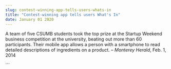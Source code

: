 ```yaml
---
slug: contest-winning-app-tells-users-whats-in
title: "Contest-winning app tells users What's In"
date: January 01 2020
---
```


 
<p>
  A team of five CSUMB students took the top prize at the Startup Weekend
  business competition at the university, beating out more than 60 participants.
  Their mobile app allows a person with a smartphone to read detailed
  descriptions of ingredients on a product. – <em>Monterey Herald</em>, Feb. 1,
  2014
</p>
```
